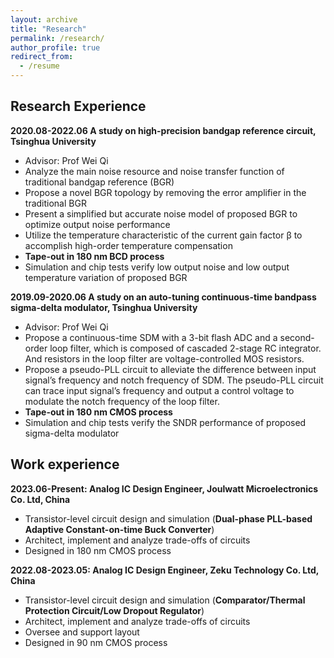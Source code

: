 ```yaml
---
layout: archive
title: "Research"
permalink: /research/
author_profile: true
redirect_from:
  - /resume
---
```



Research Experience
------
**2020.08-2022.06 A study on high-precision bandgap reference circuit, Tsinghua University**
* Advisor: Prof Wei Qi
* Analyze the main noise resource and noise transfer function of traditional bandgap reference (BGR)
* Propose a novel BGR topology by removing the error amplifier in the traditional BGR
* Present a simplified but accurate noise model of proposed BGR to optimize output noise performance
* Utilize the temperature characteristic of the current gain factor β to accomplish high-order temperature compensation
* **Tape-out in 180 nm BCD process**
* Simulation and chip tests verify low output noise and low output temperature variation of proposed BGR

**2019.09-2020.06 A study on an auto-tuning continuous-time bandpass sigma-delta modulator, Tsinghua University**
* Advisor: Prof Wei Qi
* Propose a continuous-time SDM with a 3-bit flash ADC and a second-order loop filter, which is composed of cascaded 2-stage RC integrator. And resistors in the loop filter are voltage-controlled MOS resistors.
* Propose a pseudo-PLL circuit to alleviate the difference between input signal’s frequency and notch frequency of SDM. The pseudo-PLL circuit can trace input signal’s frequency and output a control voltage to modulate the notch frequency of the loop filter.
* **Tape-out in 180 nm CMOS process**
* Simulation and chip tests verify the SNDR performance of proposed sigma-delta modulator

Work experience
------
**2023.06-Present: Analog IC Design Engineer, Joulwatt Microelectronics Co. Ltd, China**
* Transistor-level circuit design and simulation (**Dual-phase PLL-based Adaptive Constant-on-time Buck Converter**)
* Architect, implement and analyze trade-offs of circuits
* Designed in 180 nm CMOS process

**2022.08-2023.05: Analog IC Design Engineer, Zeku Technology Co. Ltd, China**
* Transistor-level circuit design and simulation (**Comparator/Thermal Protection Circuit/Low Dropout Regulator**)
* Architect, implement and analyze trade-offs of circuits
* Oversee and support layout
* Designed in 90 nm CMOS process
